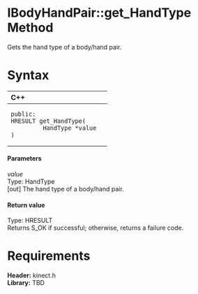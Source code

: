 IBodyHandPair::get\_HandType Method  
===================================  

Gets the hand type of a body/hand pair. <span id="syntaxSection"></span>

Syntax  
======  

<table>
<colgroup>
<col width="100%" />
</colgroup>
<thead>
<tr class="header">
<th align="left">C++</th>
</tr>
</thead>
<tbody>
<tr class="odd">
<td align="left"><pre><code>public:  
HRESULT get_HandType(  
         HandType *value  
)</code></pre></td>
</tr>
</tbody>
</table>

<span id="ID4EG"></span>
#### Parameters  

*value*    
Type: HandType  
[out] The hand type of a body/hand pair.  

<span id="ID4EP"></span>
#### Return value  

Type: HRESULT  
Returns S\_OK if successful; otherwise, returns a failure code.  

<span id="requirements"></span>

Requirements  
============  

**Header:** kinect.h  
**Library:** TBD  



<!--Please do not edit the data in the comment block below.-->
<!--
TOCTitle : get_HandType Method
RLTitle : IBodyHandPair::get_HandType Method
KeywordK : get_HandType method
KeywordK : IBodyHandPair::get_HandType method
KeywordF : IBodyHandPair::get_HandType
KeywordF : get_HandType
KeywordF : Microsoft.Kinect.kinect.IBodyHandPair.get_HandType(HandType@)
KeywordA : M:Microsoft.Kinect.kinect.IBodyHandPair.get_HandType(HandType@)
AssetID : M:Microsoft.Kinect.kinect.IBodyHandPair.get_HandType(HandType@)
Locale : en-us
CommunityContent : 1
APIType : Managed
APILocation : 
APIName : Microsoft.Kinect.kinect.IBodyHandPair::get_HandType
TargetOS : Windows
TopicType : kbSyntax
DevLang : C++
DocSet : K4Wv2
ProjType : K4Wv2Proj
Technology : Kinect for Windows
Product : Kinect for Windows SDK v2
productversion : 20
-->
